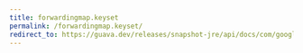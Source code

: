 ```yaml
---
title: forwardingmap.keyset
permalink: /forwardingmap.keyset/
redirect_to: https://guava.dev/releases/snapshot-jre/api/docs/com/google/common/collect/ForwardingMap.html#keySet--
---
```

